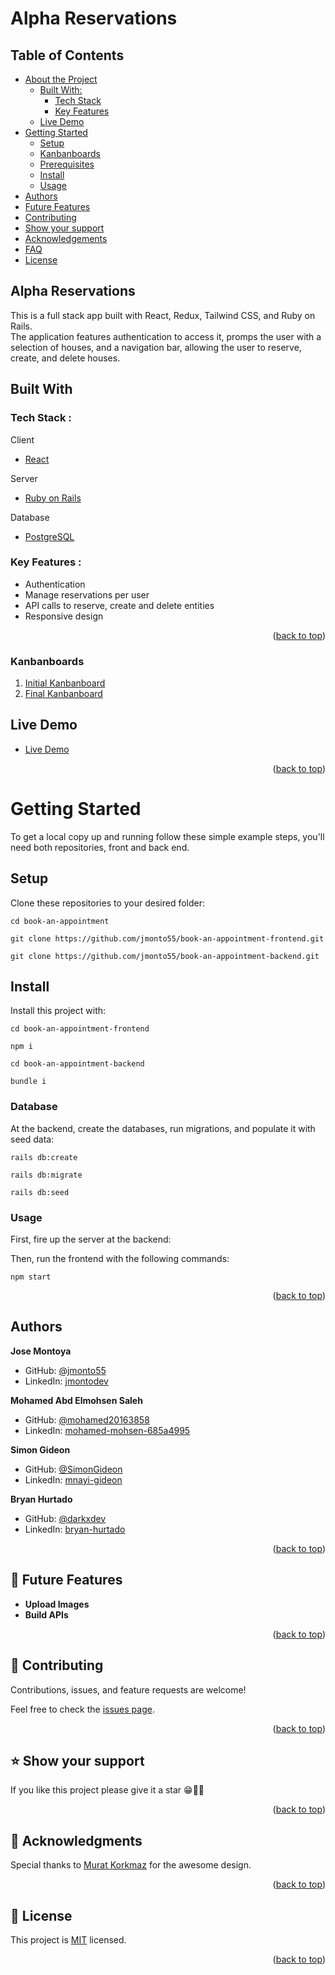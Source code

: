 # <b>Alpha Reservations</b>

## <b>Table of Contents</b>

- [About the Project](#about-project)
  - [Built With:](#built-with)
    - [Tech Stack](#tech-stack)
    - [Key Features](#key-features)
  - [Live Demo](#live-demo)
- [Getting Started](#getting-started)
  - [Setup](#setup)
  - [Kanbanboards](#kanbanboards)
  - [Prerequisites](#prerequisites)
  - [Install](#install)
  - [Usage](#usage)
- [Authors](#authors)
- [Future Features](#future-features)
- [Contributing](#contributing)
- [Show your support](#support)
- [Acknowledgements](#acknowledgements)
- [FAQ](#faq)
- [License](#license)

## <b>Alpha Reservations</b> <a name="about-project"></a>

This is a full stack app built with React, Redux, Tailwind CSS, and Ruby on Rails.<br>
The application features authentication to access it, promps the user with a selection of houses, and a navigation bar, allowing the user to reserve, create, and delete houses.

## <b>Built With</b> <a name="built-with"></a>

### Tech Stack : <a name="tech-stack"></a>
Client
- <a href="https://react.dev/">React</a>

Server
- <a href="https://rubyonrails.org/">Ruby on Rails</a>

Database
- <a href="https://www.postgresql.org/">PostgreSQL</a>

### Key Features : <a name="key-features"></a>
- Authentication
- Manage reservations per user
- API calls to reserve, create and delete entities
- Responsive design

<p align="right">(<a href="#readme-top">back to top</a>)</p>

### Kanbanboards
1. [Initial Kanbanboard](https://github.com/jmonto55/book-an-appointment-backend/issues/1)
2. [Final Kanbanboard](https://github.com/jmonto55/book-an-appointment-backend/projects/2)
<!-- LIVE DEMO -->

## <b>Live Demo</b> <a name="live-demo"></a>

- [Live Demo]()

<p align="right">(<a href="#readme-top">back to top</a>)</p>

# <b>Getting Started</b><a name="getting-started"></a>
To get a local copy up and running follow these simple example steps, you'll need both repositories, front and back end.

## <b>Setup</b>
Clone these repositories to your desired folder:

`
cd book-an-appointment
`

`
git clone https://github.com/jmonto55/book-an-appointment-frontend.git
`

`
git clone https://github.com/jmonto55/book-an-appointment-backend.git
`
## <b>Install</b>

Install this project with:

`
cd book-an-appointment-frontend
`

`
npm i
`

`
cd book-an-appointment-backend
`

`
bundle i
`

### Database

At the backend, create the databases, run migrations, and populate it with seed data:

`
rails db:create
`

`
rails db:migrate
`

`
rails db:seed
`

### Usage
First, fire up the server at the backend:


Then, run the frontend with the following commands:

`
npm start
`

<p align="right">(<a href="#readme-top">back to top</a>)</p>

## Authors <a name="author"></a>

**Jose Montoya**

- GitHub: [@jmonto55](https://github.com/jmonto55)
- LinkedIn: [jmontodev](https://www.linkedin.com/in/jmontodev/)

**Mohamed Abd Elmohsen Saleh**

- GitHub: [@mohamed20163858](https://github.com/mohamed20163858)
- LinkedIn: [mohamed-mohsen-685a4995](https://www.linkedin.com/in/mohamedmohsensaleh/)

**Simon Gideon**

- GitHub: [@SimonGideon](https://github.com/SimonGideon)
- LinkedIn: [mnayi-gideon](https://www.linkedin.com/in/simon-gideon/)

**Bryan Hurtado**

- GitHub: [@darkxdev](https://github.com/darkxdev)
- LinkedIn: [bryan-hurtado](https://www.linkedin.com/in/bryan-hurtado/)

<p align="right">(<a href="#readme-top">back to top</a>)</p>

## 🔭 Future Features <a name="future-features"></a>

- **Upload Images**
- **Build APIs**

<p align="right">(<a href="#readme-top">back to top</a>)</p>

## 🤝 Contributing <a name="contributing"></a>

Contributions, issues, and feature requests are welcome!

Feel free to check the [issues page](https://github.com/jmonto55/book-an-appointment-frontend/issues).

<p align="right">(<a href="#readme-top">back to top</a>)</p>

## ⭐️ Show your support <a name="support"></a>

If you like this project please give it a star 😁🌟✨

<p align="right">(<a href="#readme-top">back to top</a>)</p>

## 🙏 Acknowledgments <a name="acknowledgements"></a>

Special thanks to [Murat Korkmaz](https://www.behance.net/muratk) for the awesome design.

<p align="right">(<a href="#readme-top">back to top</a>)</p>

## 📝 License <a name="license"></a>

This project is [MIT](./LICENSE) licensed.

<p align="right">(<a href="#readme-top">back to top</a>)</p>